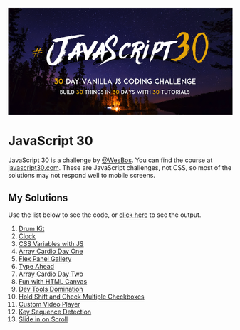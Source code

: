 ![alt text](./res/js30-banner.png 'JavaScript 30 challenge. 30 Day Vanilla JS Coding Challenge. Build 30 things in 30 days with 30 tutorials.')

# JavaScript 30

JavaScript 30 is a challenge by [@WesBos](https://twitter.com/wesbos). You can find the course at [javascript30.com](https://javascript30.com/).
These are JavaScript challenges, not CSS, so most of the solutions may not respond well to mobile screens.

## My Solutions

Use the list below to see the code, or [click here](https://witaylor.github.io/JavaScript30) to see the output.

1. [Drum Kit](./solutions/day-one/index.html)
1. [Clock](./solutions/day-two/index.html)
1. [CSS Variables with JS](./solutions/day-three/index.html)
1. [Array Cardio Day One](./solutions/day-four/index.html)
1. [Flex Panel Gallery](./solutions/day-five/index.html)
1. [Type Ahead](./solutions/day-six/index.html)
1. [Array Cardio Day Two](./solutions/day-seven/index.html)
1. [Fun with HTML Canvas](./solutions/day-eight/index.html)
1. [Dev Tools Domination](./solutions/day-nine/index.html)
1. [Hold Shift and Check Multiple Checkboxes](./solutions/day-ten/index.html)
1. [Custom Video Player](./solutions/day-eleven/index.html)
1. [Key Sequence Detection](./solutions/day-twelve/index.html)
1. [Slide in on Scroll](./solutions/day-thirteen/index.html)
